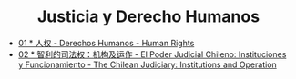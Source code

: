 <h1 align=center>Justicia y Derecho Humanos</h1>

- [01 * 人权 - Derechos Humanos - Human 
Rights](./HumanRight.md)
- [02 * 智利的司法权：机构及运作 - El Poder Judicial Chileno: Instituciones y Funcionamiento - The Chilean Judiciary: Institutions and Operation](./ChileanJudiciary.md)